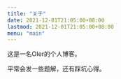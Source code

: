 ```yaml
---
title: "关于"
date: 2021-12-01T21:05:00+08:00
lastmod: 2021-12-01T21:05:00+08:00
menu: "main"
---
```

这是一名OIer的个人博客。

平常会发一些题解，还有踩坑心得。
